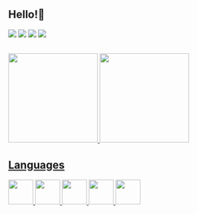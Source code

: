 ## Hello!👋
<div align="start">
  <a href="https://www.instagram.com/brenosantana9992/?theme=dark"><img src="https://img.shields.io/badge/Instagram-E4405F?style=for-the-badge&logo=instagram&logoColor=white" target="_blank"/></a>
  <a href="https://www.linkedin.com/in/breno-santana-08053b233/"><img src="https://img.shields.io/badge/LinkedIn-0077B5?style=for-the-badge&logo=linkedin&logoColor=white" target="_blank"/></a>
  <a href="https://twitter.com/home"><img src="https://img.shields.io/badge/Twitter-1DA1F2?style=for-the-badge&logo=twitter&logoColor=white" target="_blank"></a>
  <img src="https://img.shields.io/badge/Gmail-D14836?style=for-the-badge&logo=gmail&logoColor=white" target="_blank"/>
</div>

##

<div align="start">
  <a href="https://github.com/Breno-santana">
  <img height="180em" src="https://github-readme-stats.vercel.app/api?username=Breno-santana&show_icons=true&theme=dark&include_all_commits=true&count_private=true"/>
  <img height="180em" src="https://github-readme-stats.vercel.app/api/top-langs/?username=Breno-santana&layout=compact&langs_count=7&theme=dark"/>
</div>

<h2>Languages</h2>

<div>
  <img src="https://cdn.jsdelivr.net/gh/devicons/devicon/icons/html5/html5-original.svg" height="50px"/>
  <img src="https://cdn.jsdelivr.net/gh/devicons/devicon/icons/css3/css3-original.svg" height="50px"/>   
  <img src="https://cdn.jsdelivr.net/gh/devicons/devicon/icons/javascript/javascript-original.svg" height="50px"/> 
  <img src="https://cdn.jsdelivr.net/gh/devicons/devicon/icons/sass/sass-original.svg" height="50px"/>
  <img src="https://cdn.jsdelivr.net/gh/devicons/devicon/icons/git/git-original.svg" height="50px"/>
</div>

          
